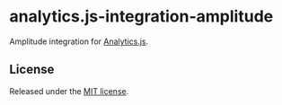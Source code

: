 # analytics.js-integration-amplitude

Amplitude integration for [Analytics.js][].

## License

Released under the [MIT license](LICENSE).


[Analytics.js]: https://segment.com/docs/libraries/analytics.js/
